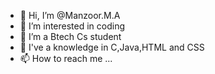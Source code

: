 - 👋 Hi, I’m @Manzoor.M.A
- 👀 I’m interested in coding
- 🌱 I’m a Btech Cs student
- 💞️ I've a knowledge in C,Java,HTML and CSS
- 📫 How to reach me ...

<!---
Manzoorm23/Manzoorm23 is a ✨ special ✨ repository because its `README.md` (this file) appears on your GitHub profile.
You can click the Preview link to take a look at your changes.
--->

